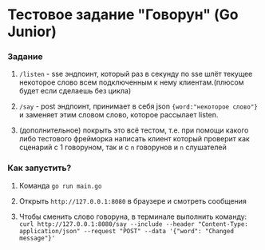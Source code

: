 # Тестовое задание "Говорун" (Go Junior)

### Задание

1) ``/listen`` - sse эндпоинт, который раз в секунду по sse шлёт текущее некоторое слово всем подключенным к нему клиентам.(плюсом будет если сделаешь без цикла)

2) ``/say`` - post эндпоинт, принимает в себя json ``{word:"некоторое слово"}`` и заменяет этим словом слово, которое рассылает listen.

3) (дополнительное) покрыть это всё тестом, т.е. при помощи какого либо тестового фрейморка написать клиент который проверит как сценарий с 1 говоруном, так и с ``n`` говорунов и ``n`` слушателей


### Как запустить?


1) Команда ``go run main.go``

2) Открыть ``http://127.0.0.1:8080`` в браузере и смотреть сообщения

3) Чтобы сменить слово говоруна, в терминале выполнить команду: ``curl http://127.0.0.1:8080/say --include --header "Content-Type: application/json" --request "POST" --data '{"word": "Changed message"}'``